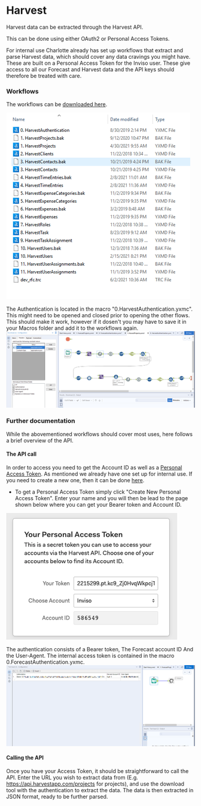 # Harvest
Harvest data can be extracted through the Harvest API. 

This can be done using either OAuth2 or Personal Access Tokens.

For internal use Charlotte already has set up workflows that extract and parse Harvest data, which should cover any data cravings you might have. 
These are built on a Personal Access Token for the Inviso user. These give access to all our Forecast and Harvest data and the API keys should therefore be treated with care.  

### Workflows
The workflows can be [downloaded here](https://drive.google.com/file/d/1fGAAjPzMcZD_cWdpRFVdEm_cNBvQnOzd/view?usp=sharing). 

![a](./assets/Harvest/Workflows.png)

The Authentication is located in the macro "0.HarvestAuthentication.yxmc". This might need to be opened and closed prior to opening the other flows. 
This should make it work, however if it dosen't you may have to save it in your Macros folder and add it to the workflows again.
![a](./assets/Harvest/Example.png)

### Further documentation
While the abovementioned workflows should cover most uses, here follows a brief overview of the API. 

#### The API call
In order to access you need to get the Account ID as well as a [Personal Access Token](https://help.getharvest.com/api-v2/authentication-api/authentication/authentication/). As mentioned we already have one set up for internal use. If you need to create a new one, then it can be done [here](https://id.getharvest.com/developers).
* To get a Personal Access Token simply click "Create New Personal Access Token". Enter your name and you will then be lead to the page shown below where you can get your Bearer token and Account ID. 

![a](./assets/Harvest/Token.png)

The authentication consists of a Bearer token, The Forecast account ID And the User-Agent. The internal access token is contained in the macro 0.ForecastAuthentication.yxmc.
![a](./assets/Harvest/Authentication.png)


#### Calling the API
Once you have your Access Token, it should be straightforward to call the API. 
Enter the URL you wish to extract data from (E.g. https://api.harvestapp.com/projects for projects), and use the download tool with the authentication to extract the data. The data is then extracted in JSON format, ready to be further parsed.


